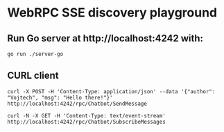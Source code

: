 # WebRPC SSE discovery playground

## Run Go server at http://localhost:4242 with:
```bash
go run ./server-go
```

## CURL client
```
curl -X POST -H 'Content-Type: application/json' --data '{"author": "Vojtech", "msg": "Hello there!"}' http://localhost:4242/rpc/Chatbot/SendMessage
```

```
curl -N -X GET -H 'Content-Type: text/event-stream' http://localhost:4242/rpc/Chatbot/SubscribeMessages
```
